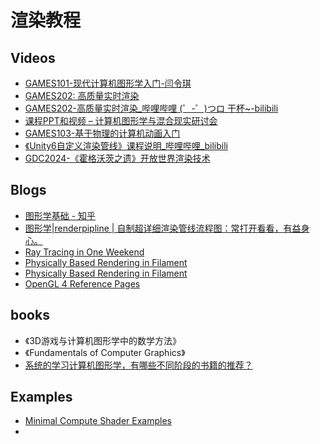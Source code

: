 # 渲染教程

## Videos

- [GAMES101-现代计算机图形学入门-闫令琪](https://www.bilibili.com/video/BV1X7411F744)
- [GAMES202: 高质量实时渲染](https://sites.cs.ucsb.edu/~lingqi/teaching/games202.html)
- [GAMES202-高质量实时渲染_哔哩哔哩 (゜-゜)つロ 干杯~-bilibili](https://www.bilibili.com/video/BV1YK4y1T7yY)
- [课程PPT和视频 – 计算机图形学与混合现实研讨会](http://games-cn.org/games202-slidesandvideo/)
- [GAMES103-基于物理的计算机动画入门](https://www.bilibili.com/video/BV12Q4y1S73g)
- [《Unity6自定义渲染管线》课程说明_哔哩哔哩_bilibili](https://www.bilibili.com/video/BV1xu4m1K7NW/?spm_id_from=333.999.0.0&vd_source=ebf06d572d5366b5ef7bc5032fefb08d)
- [GDC2024-《霍格沃茨之遗》开放世界渲染技术](https://zhuanlan.zhihu.com/p/692562877)

## Blogs

- [图形学基础 - 知乎](https://www.zhihu.com/column/c_1353458500899557376)
- [图形学|renderpipline | 自制超详细渲染管线流程图：常打开看看，有益身心。](https://zhuanlan.zhihu.com/p/261688968)
- [Ray Tracing in One Weekend](https://misterdanb.github.io/raytracinginrust/#outputanimage/addingaprogressindicator)
- [Physically Based Rendering in Filament](https://google.github.io/filament/Filament.html)
- [Physically Based Rendering in Filament](https://google.github.io/filament/Filament.html#materialsystem)
- [OpenGL 4 Reference Pages](https://registry.khronos.org/OpenGL-Refpages/gl4/index.php)

## books

- 《3D游戏与计算机图形学中的数学方法》
- 《Fundamentals of Computer Graphics》
- [系统的学习计算机图形学，有哪些不同阶段的书籍的推荐？](https://www.zhihu.com/question/26720808/answer/761502017)

## Examples

- [Minimal Compute Shader Examples](https://github.com/cinight/MinimalCompute)
- 
